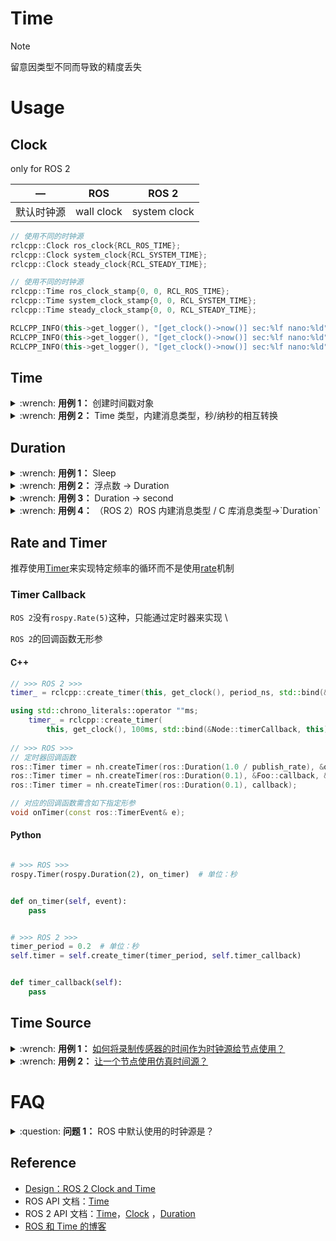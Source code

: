 # Time

> [!note]
>
> 留意因类型不同而导致的精度丢失

# Usage

## Clock

only for ROS 2

|   —   |    ROS     |    ROS 2     |
|:-----:|:----------:|:------------:|
| 默认时钟源 | wall clock | system clock |

```cpp
// 使用不同的时钟源
rclcpp::Clock ros_clock{RCL_ROS_TIME};
rclcpp::Clock system_clock{RCL_SYSTEM_TIME};
rclcpp::Clock steady_clock{RCL_STEADY_TIME};

// 使用不同的时钟源
rclcpp::Time ros_clock_stamp{0, 0, RCL_ROS_TIME};
rclcpp::Time system_clock_stamp{0, 0, RCL_SYSTEM_TIME};
rclcpp::Time steady_clock_stamp{0, 0, RCL_STEADY_TIME};

RCLCPP_INFO(this->get_logger(), "[get_clock()->now()] sec:%lf nano:%ld", ros_clock_stamp.seconds());
RCLCPP_INFO(this->get_logger(), "[get_clock()->now()] sec:%lf nano:%ld", system_clock_stamp.seconds());
RCLCPP_INFO(this->get_logger(), "[get_clock()->now()] sec:%lf nano:%ld", steady_clock_stamp.seconds());
```

## Time

<details>
    <summary>:wrench: <b>用例 1：</b>
        创建时间戳对象
    </summary>

```cpp
// 一、双形参，注意单位有所不同
ROS C++：      Time(uint32_t _sec, uint32_t _nsec)
ROS Python：   rospy.Time(secs=0, nsecs=1000000) # 仅支持整型
ROS 2 C++：      Time(int32_t seconds, uint32_t nanoseconds, rcl_time_source_type_t clock=RCL_SYSTEM_TIME)

// 二、单一形参
// double -> Time
ROS C++：      ros::Time(<data>) // double -> Time 等价于 fromSec
ROS C++：      ros::Time().fromSec(<data>)
// ROS 2 没有将双精度浮点型（以 s 为单位）的时间戳转换为 Time 对象的接口，可以先将其转换为 int64（以 ns 为单位）的时间戳
// 但该接口会丢失精度    
ROS 2 C++        rclcpp::Time t(static_cast<int64_t>(seconds * 1e9));

// uint64/int64_t -> Time
ROS C++：      ros::Time()::fromNSec(<data>)
ROS 2 C++：      Time(int64_t nanoseconds, rcl_time_source_type_t clock=RCL_SYSTEM_TIME)

// 三、自建消息类型
ROS 2 C++：      Time(const builtin_interfaces::msg::Time &time_msg)

// 四、无参
ROS C++：      ros::Time t = ros::Time::now();
ROS Python：   t = rospy.Time.now()
// Returns current time from the time source specified by clock_type. ROS 2 可显式指明时钟源
ROS 2 C++：      rclcpp::Time t = now();
ROS 2 C++：      rclcpp::Time t = this->now();
ROS 2 C++：      rclcpp::Time t = this->get_clock()->now();
ROS 2 C++：      rclcpp::Time t = rclcpp::Clock{RCL_ROS_TIME}.now();
ROS 2 Python：   self.get_clock().now();
```

> [!attention]
>
> 需留意单位和形参类型

</details>

<details>
    <summary>:wrench: <b>用例 2：</b>
        Time 类型，内建消息类型，秒/纳秒的相互转换
    </summary>

<!-- tabs:start -->

#### **ROS (C++)**

```cpp
// Time -> double（单位：second）
double timestamp = msg->header.stamp.toSec();
double timestamp = msg->header.stamp.sec + msg->header.stamp.nsec * 1e-9;

// Time -> uint64_t（单位：ns）
double timestamp = msg->header.stamp.toNSec();

uint64_t
```

#### **ROS (Python)**

```python
# Time -> double（单位：second）
timestamp = (msg.header.stamp).secs + (msg.header.stamp).nsecs * 1e-9;
```

#### **ROS 2 (C++)**

```cpp
// 内建消息类型 -> Time 对象 -> 秒
double timestamp = rclcpp::Time(msg->header.stamp).seconds();

// 内建消息类型 -> Time 对象 -> 纳秒
uint64_t rclcpp::Time(msg->header.stamp).nanoseconds();

// Time 对象 -> 内建消息类型
msg.header.stamp = timestamp.to_msg()
```

#### **ROS (Python)**

```cpp
# Time 对象 -> 内建消息类型
self.get_clock().now().to_msg();
```

<!-- tabs:end -->

</details>

## Duration

<details>
    <summary>:wrench: <b>用例 1：</b>
        Sleep
    </summary>

```cpp
// ROS C++
ros::Duration(0.5 /*unit: sec*/).sleep();

// ROS Python
rospy.sleep(0.5)

// ROS 2 C++    
rclcpp::sleep_for(std::chrono::milliseconds(500));
```

</details>

<details>
    <summary>:wrench: <b>用例 2：</b>
        浮点数 -> Duration
    </summary>

```cpp
// ROS C++
ros::Duration t = ros::Duration(0.5 /*unit: sec*/);

// ROS Python
rospy.Duration(0.02) # 0.02s

// ROS 2 C++
// Duration(int32_t seconds, uint32_t nanoseconds)
rclcpp::Duration t = rclcpp::Duration(0, 0);
rclcpp::Duration d = rclcpp::Duration::from_seconds(0.5) // 版本需大于 foxy

// ROS 2 Python
from rclpy.duration import Duration
Duration(seconds=0).to_msg()
```

</details>

<details>
    <summary>:wrench: <b>用例 3：</b>
        Duration -> second
    </summary>

```cpp
// ROS 2 Duration 转换为浮点数
double seconds = d.seconds();
```

</details>

<details>
    <summary>:wrench: <b>用例 4：</b>
        （ROS 2）ROS 内建消息类型 / C 库消息类型->`Duration`
    </summary>

```cpp
// Duration(const builtin_interfaces::msg::Duration &duration_msg)
auto t = rclcpp::Duration(next_pt.time_from_start)
// Duration(rcl_duration_value_t nanoseconds)    
auto t = rclcpp::Duration(time_ns /*rcutils_duration_value_t*/); 
```

</details>

## Rate and Timer

推荐使用[Timer](http://wiki.ros.org/roscpp_tutorials/Tutorials/Timers)来实现特定频率的循环而不是使用[rate](http://wiki.ros.org/roscpp/Overview/Time)机制

### Timer Callback

`ROS 2`没有`rospy.Rate(5)`这种，只能通过定时器来实现 \

`ROS 2`的回调函数无形参

<!-- tabs:start -->

#### **C++**

```cpp
// >>> ROS 2 >>>
timer_ = rclcpp::create_timer(this, get_clock(), period_ns, std::bind(&Node::run, this));

using std::chrono_literals::operator ""ms;
    timer_ = rclcpp::create_timer(
        this, get_clock(), 100ms, std::bind(&Node::timerCallback, this));
        
// >>> ROS >>>
// 定时器回调函数
ros::Timer timer = nh.createTimer(ros::Duration(1.0 / publish_rate), &onTimer, this); // 类成员函数，方案一
ros::Timer timer = nh.createTimer(ros::Duration(0.1), &Foo::callback, &foo_object); // // 类成员函数，方案二
ros::Timer timer = nh.createTimer(ros::Duration(0.1), callback);

// 对应的回调函数需含如下指定形参
void onTimer(const ros::TimerEvent& e);
```

#### **Python**

```python

# >>> ROS >>>
rospy.Timer(rospy.Duration(2), on_timer)  # 单位：秒


def on_timer(self, event):
    pass


# >>> ROS 2 >>>
timer_period = 0.2  # 单位：秒
self.timer = self.create_timer(timer_period, self.timer_callback)


def timer_callback(self):
    pass
```

<!-- tabs:end -->

## Time Source

<details>
    <summary>:wrench: <b>用例 1：</b>
        <a href="http://library.isr.ist.utl.pt/docs/roswiki/Clock.html">如何将录制传感器的时间作为时钟源给节点使用？</a>
    </summary>

回放`rosbag`时添加选项`--clock`来发布`/clock`主题，`ROS` client 库则会将此主题作为时钟源提供时间（@[here]()）

</details>

<details>
    <summary>:wrench: <b>用例 2：</b>
        <a href="http://wiki.ros.org/Clock#Using_Simulation_Time_from_the_.2Fclock_Topic">让一个节点使用仿真时间源？</a>
    </summary>

设置参数：`/use_sim_time=true`

```bash
$ rosparam set /use_sim_time true
```

</details>

# FAQ

<details>
    <summary>:question: <b>问题 1：</b>
        ROS 中默认使用的时钟源是？
    </summary>

根据实验，应该为`system clock`，即`wall clock`

</details>

## Reference

- [Design：ROS 2 Clock and Time](https://design.ros2.org/articles/clock_and_time.html)
- ROS API 文档：[Time](http://docs.ros.org/en/latest/api/rostime/html/classros_1_1Time.html)
- ROS 2 API 文档：[Time](https://docs.ros2.org/latest/api/rclcpp/classrclcpp_1_1Time.html)，[Clock](https://docs.ros2.org/latest/api/rclcpp/classrclcpp_1_1Clock.html#abe5646eb46910ea5bda2486d082a31ab)  ，[Duration](https://docs.ros2.org/dashing/api/rclcpp/classrclcpp_1_1Duration.html)
- [ROS 和 Time 的博客](https://nu-msr.github.io/me495_site/time_in_ros.html)
